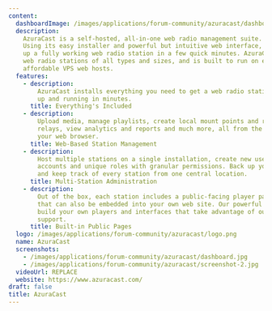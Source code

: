 ```yaml
---
content:
  dashboardImage: /images/applications/forum-community/azuracast/dashboard.jpg
  description:
    AzuraCast is a self-hosted, all-in-one web radio management suite.
    Using its easy installer and powerful but intuitive web interface, you can start
    up a fully working web radio station in a few quick minutes. AzuraCast works for
    web radio stations of all types and sizes, and is built to run on even the most
    affordable VPS web hosts.
  features:
    - description:
        AzuraCast installs everything you need to get a web radio station
        up and running in minutes.
      title: Everything's Included
    - description:
        Upload media, manage playlists, create local mount points and remote
        relays, view analytics and reports and much more, all from the convenience of
        your web browser.
      title: Web-Based Station Management
    - description:
        Host multiple stations on a single installation, create new user
        accounts and unique roles with granular permissions. Back up your installation
        and keep track of every station from one central location.
      title: Multi-Station Administration
    - description:
        Out of the box, each station includes a public-facing player page
        that can also be embedded into your own web site. Our powerful APIs let you
        build your own players and interfaces that take advantage of our rich metadata
        support.
      title: Built-in Public Pages
  logo: /images/applications/forum-community/azuracast/logo.png
  name: AzuraCast
  screenshots:
    - /images/applications/forum-community/azuracast/dashboard.jpg
    - /images/applications/forum-community/azuracast/screenshot-2.jpg
  videoUrl: REPLACE
  website: https://www.azuracast.com/
draft: false
title: AzuraCast
---
```

